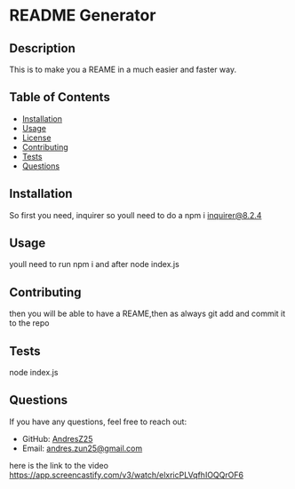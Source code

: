 # README Generator

  

## Description
This is to make you a REAME in a much easier and faster way. 

## Table of Contents
- [Installation](#installation)
- [Usage](#usage)
- [License](#license)
- [Contributing](#contributing)
- [Tests](#tests)
- [Questions](#questions)

## Installation
So first you need, inquirer so youll need to do a npm i inquirer@8.2.4

## Usage
youll need to run npm i and after node index.js



## Contributing
then you will be able to have a REAME,then as always git add and commit it to the repo

## Tests
node index.js

## Questions
If you have any questions, feel free to reach out:

- GitHub: [AndresZ25](https://github.com/AndresZ25)
- Email: andres.zun25@gmail.com



here is the link to the video 
https://app.screencastify.com/v3/watch/elxricPLVqfhIOQQrOF6

